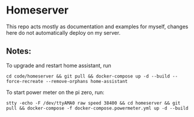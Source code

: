 # Homeserver

This repo acts mostly as documentation and examples for myself, changes here do not automatically deploy on my server.

## Notes:
To upgrade and restart home assistant, run
```console
cd code/homeserver && git pull && docker-compose up -d --build --force-recreate --remove-orphans home-assistant
```

To start power meter on the pi zero, run:
```console
stty -echo -F /dev/ttyAMA0 raw speed 38400 && cd homeserver && git pull && docker-compose -f docker-compose.powermeter.yml up -d --build